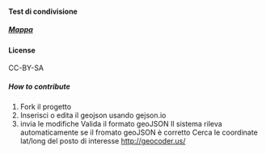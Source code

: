 
#### Test di condivisione
##### [Mappa](test2.geojson)
#### License
CC-BY-SA
##### How to contribute
1. Fork il progetto
2. Inserisci o edita il geojson usando gejson.io
3. invia le modifiche
Valida il formato geoJSON
Il sistema rileva automaticamente se il fromato geoJSON è corretto
Cerca le coordinate lat/long  del posto di interesse
http://geocoder.us/


